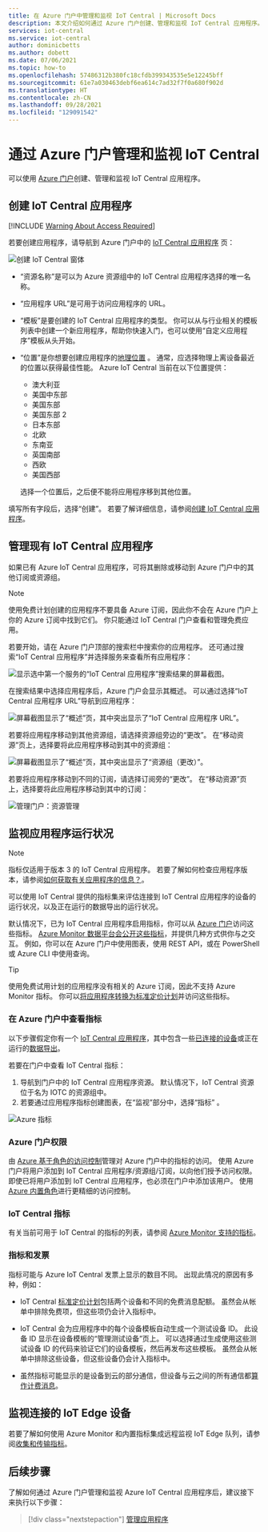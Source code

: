 ```yaml
---
title: 在 Azure 门户中管理和监视 IoT Central | Microsoft Docs
description: 本文介绍如何通过 Azure 门户创建、管理和监视 IoT Central 应用程序。
services: iot-central
ms.service: iot-central
author: dominicbetts
ms.author: dobett
ms.date: 07/06/2021
ms.topic: how-to
ms.openlocfilehash: 57486312b380fc18cfdb399343535e5e12245bff
ms.sourcegitcommit: 61e7a030463debf6ea614c7ad32f7f0a680f902d
ms.translationtype: HT
ms.contentlocale: zh-CN
ms.lasthandoff: 09/28/2021
ms.locfileid: "129091542"
---
```

# <a name="manage-and-monitor-iot-central-from-the-azure-portal"></a>通过 Azure 门户管理和监视 IoT Central

可以使用 [Azure 门户](https://portal.azure.com)创建、管理和监视 IoT Central 应用程序。

## <a name="create-iot-central-applications"></a>创建 IoT Central 应用程序

[!INCLUDE [Warning About Access Required](../../../includes/iot-central-warning-contribitorrequireaccess.md)]

若要创建应用程序，请导航到 Azure 门户中的 [IoT Central 应用程序](https://ms.portal.azure.com/#create/Microsoft.IoTCentral) 页：

![创建 IoT Central 窗体](media/howto-manage-iot-central-from-portal/create-form.png)

* “资源名称”是可以为 Azure 资源组中的 IoT Central 应用程序选择的唯一名称。

* “应用程序 URL”是可用于访问应用程序的 URL。

* “模板”是要创建的 IoT Central 应用程序的类型。 你可以从与行业相关的模板列表中创建一个新应用程序，帮助你快速入门，也可以使用“自定义应用程序”模板从头开始。

* “位置”是你想要创建应用程序的[地理位置](https://azure.microsoft.com/global-infrastructure/geographies/)  。 通常，应选择物理上离设备最近的位置以获得最佳性能。 Azure IoT Central 当前在以下位置提供：
    
    * 澳大利亚
    * 美国中东部
    * 美国东部
    * 美国东部 2
    * 日本东部
    * 北欧
    * 东南亚
    * 英国南部
    * 西欧
    * 美国西部

  选择一个位置后，之后便不能将应用程序移到其他位置。

填写所有字段后，选择“创建”。 若要了解详细信息，请参阅[创建 IoT Central 应用程序](howto-create-iot-central-application.md)。

## <a name="manage-existing-iot-central-applications"></a>管理现有 IoT Central 应用程序

如果已有 Azure IoT Central 应用程序，可将其删除或移动到 Azure 门户中的其他订阅或资源组。

> [!NOTE]
> 使用免费计划创建的应用程序不要具备 Azure 订阅，因此你不会在 Azure 门户上你的 Azure 订阅中找到它们。 你只能通过 IoT Central 门户查看和管理免费应用。

若要开始，请在 Azure 门户顶部的搜索栏中搜索你的应用程序。 还可通过搜索“IoT Central 应用程序”并选择服务来查看所有应用程序：

![显示选中第一个服务的“IoT Central 应用程序”搜索结果的屏幕截图。](media/howto-manage-iot-central-from-portal/search-iot-central.png)

在搜索结果中选择应用程序后，Azure 门户会显示其概述。 可以通过选择“IoT Central 应用程序 URL”导航到应用程序：

![屏幕截图显示了“概述”页，其中突出显示了“IoT Central 应用程序 URL”。](media/howto-manage-iot-central-from-portal/highlight-application.png)

若要将应用程序移动到其他资源组，请选择资源组旁边的“更改”。 在“移动资源”页上，选择要将此应用程序移动到其中的资源组：

![屏幕截图显示了“概述”页，其中突出显示了“资源组（更改）”。](media/howto-manage-iot-central-from-portal/highlight-resource-group.png)

若要将应用程序移动到不同的订阅，请选择订阅旁的“更改”。 在“移动资源”页上，选择要将此应用程序移动到其中的订阅：

![管理门户：资源管理](media/howto-manage-iot-central-from-portal/highlight-subscription.png)

## <a name="monitor-application-health"></a>监视应用程序运行状况

> [!NOTE]
> 指标仅适用于版本 3 的 IoT Central 应用程序。 若要了解如何检查应用程序版本，请参阅[如何获取有关应用程序的信息？](howto-faq.yml#how-do-i-get-information-about-my-application-)。

可以使用 IoT Central 提供的指标集来评估连接到 IoT Central 应用程序的设备的运行状况，以及正在运行的数据导出的运行状况。

默认情况下，已为 IoT Central 应用程序启用指标，你可以从 [Azure 门户](https://portal.azure.com/)访问这些指标。 [Azure Monitor 数据平台会公开这些指标](../../azure-monitor/essentials/data-platform-metrics.md)，并提供几种方式供你与之交互。 例如，你可以在 Azure 门户中使用图表，使用 REST API，或在 PowerShell 或 Azure CLI 中使用查询。

> [!TIP]
> 使用免费试用计划的应用程序没有相关的 Azure 订阅，因此不支持 Azure Monitor 指标。 你可以[将应用程序转换为标准定价计划](./howto-faq.yml#how-do-i-move-from-a-free-to-a-standard-pricing-plan-)并访问这些指标。

### <a name="view-metrics-in-the-azure-portal"></a>在 Azure 门户中查看指标

以下步骤假定你有一个 [IoT Central 应用程序](./howto-create-iot-central-application.md)，其中包含一些[已连接的设备](./tutorial-connect-device.md)或正在运行的[数据导出](howto-export-data.md)。

若要在门户中查看 IoT Central 指标：

1. 导航到门户中的 IoT Central 应用程序资源。 默认情况下，IoT Central 资源位于名为 IOTC 的资源组中。
1. 若要通过应用程序指标创建图表，在“监视”部分中，选择“指标” 。

![Azure 指标](media/howto-manage-iot-central-from-portal/metrics.png)

### <a name="azure-portal-permissions"></a>Azure 门户权限

由 [Azure 基于角色的访问控制](../../role-based-access-control/overview.md)管理对 Azure 门户中的指标的访问。 使用 Azure 门户将用户添加到 IoT Central 应用程序/资源组/订阅，以向他们授予访问权限。 即使已将用户添加到 IoT Central 应用程序，也必须在门户中添加该用户。 使用 [Azure 内置角色](../../role-based-access-control/built-in-roles.md)进行更精细的访问控制。

### <a name="iot-central-metrics"></a>IoT Central 指标

有关当前可用于 IoT Central 的指标的列表，请参阅 [Azure Monitor 支持的指标](../../azure-monitor/essentials/metrics-supported.md#microsoftiotcentraliotapps)。

### <a name="metrics-and-invoices"></a>指标和发票

指标可能与 Azure IoT Central 发票上显示的数目不同。 出现此情况的原因有多种，例如：

* IoT Central [标准定价计划](https://azure.microsoft.com/pricing/details/iot-central/)包括两个设备和不同的免费消息配额。 虽然会从帐单中排除免费项，但这些项仍会计入指标中。

* IoT Central 会为应用程序中的每个设备模板自动生成一个测试设备 ID。 此设备 ID 显示在设备模板的“管理测试设备”页上。 可以选择通过生成使用这些测试设备 ID 的代码来验证它们的设备模板，然后再发布这些模板。 虽然会从帐单中排除这些设备，但这些设备仍会计入指标中。

* 虽然指标可能显示的是设备到云的部分通信，但设备与云之间的所有通信都[算作计费消息](https://azure.microsoft.com/pricing/details/iot-central/)。

## <a name="monitor-connected-iot-edge-devices"></a>监视连接的 IoT Edge 设备

若要了解如何使用 Azure Monitor 和内置指标集成远程监视 IoT Edge 队列，请参阅[收集和传输指标](../../iot-edge/how-to-collect-and-transport-metrics.md)。

## <a name="next-steps"></a>后续步骤

了解如何通过 Azure 门户管理和监视 Azure IoT Central 应用程序后，建议接下来执行以下步骤：

> [!div class="nextstepaction"]
> [管理应用程序](howto-administer.md)